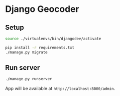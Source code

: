 Django Geocoder
====

Setup
----

```bash
source ./virtualenvs/bin/djangodev/activate

pip install -r requirements.txt
./manage.py migrate
```

Run server
----

```bash
./manage.py runserver
```

App will be available at `http://localhost:8000/admin`.
